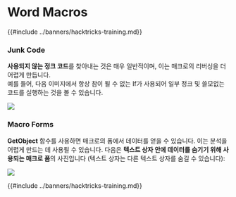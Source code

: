 # Word Macros

{{#include ../banners/hacktricks-training.md}}

### Junk Code

**사용되지 않는 정크 코드**를 찾아내는 것은 매우 일반적이며, 이는 매크로의 리버싱을 더 어렵게 만듭니다.\
예를 들어, 다음 이미지에서 항상 참이 될 수 없는 If가 사용되어 일부 정크 및 쓸모없는 코드를 실행하는 것을 볼 수 있습니다.

![](<../images/image (369).png>)

### Macro Forms

**GetObject** 함수를 사용하면 매크로의 폼에서 데이터를 얻을 수 있습니다. 이는 분석을 어렵게 만드는 데 사용될 수 있습니다. 다음은 **텍스트 상자 안에 데이터를 숨기기 위해 사용되는 매크로 폼**의 사진입니다 (텍스트 상자는 다른 텍스트 상자를 숨길 수 있습니다):

![](<../images/image (344).png>)

{{#include ../banners/hacktricks-training.md}}
